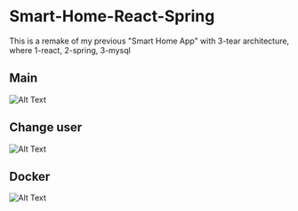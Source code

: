 # Smart-Home-React-Spring
This is a remake of my previous "Smart Home App" with 3-tear architecture, where 1-react, 2-spring, 3-mysql

## Main
![Alt Text](https://github.com/0xrwx/Smart-Home-React-Spring/blob/main/smart-home-demo-gifs/smart-home-demo-1.gif)

## Change user
![Alt Text](https://github.com/0xrwx/Smart-Home-React-Spring/blob/main/smart-home-demo-gifs/smart-home-demo-2.gif)

## Docker
![Alt Text](https://github.com/0xrwx/Smart-Home-React-Spring/blob/main/smart-home-demo-gifs/smart-home-demo-3.gif)
